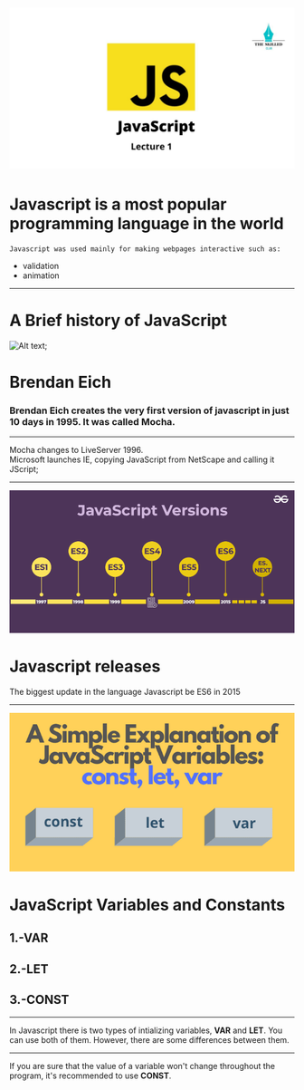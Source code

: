 ![Alt text](image.png) 
=====================
Javascript is a most popular programming language in the world
========================
    Javascript was used mainly for making webpages interactive such as:
* validation
* animation 
------------------------
# A Brief history of JavaScript
  ![Alt text](image-1.png);
# Brendan Eich

### Brendan Eich creates the very first version of javascript in just 10 days in 1995. It was called Mocha.
------------------------
Mocha changes to LiveServer 1996.  
Microsoft launches IE, copying JavaScript from NetScape and calling it JScript; 
________________________
![Alt text](image-2.png)
# Javascript releases
The biggest update in the language  Javascript be ES6 in 2015
______________________________
![Alt text](image-3.png)
# JavaScript Variables and Constants
## 1.-VAR          
## 2.-LET
## 3.-CONST
--------------------
In Javascript there is two types of intializing variables, **VAR** and **LET**. You can use both of them.
However, there are some differences between them.
________________________________________
If you are sure that the value of a variable won't 
change throughout the program, it's recommended
to use **CONST**.

